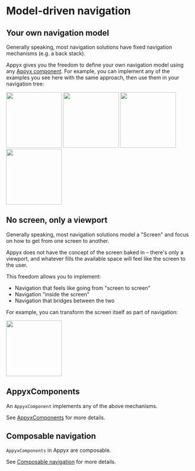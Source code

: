 # Model-driven navigation


## Your own navigation model

Generally speaking, most navigation solutions have fixed navigation mechanisms (e.g. a back stack).

Appyx gives you the freedom to define your own navigation model using any [Appyx component](../../components/index.md). For example, you can implement any of the examples you see here with the same approach, then use them in your navigation tree:

<img src="https://i.imgur.com/N8rEPrJ.gif" width="150"> <img src="https://i.imgur.com/esLXh61.gif" width="150"> <img src="https://i.imgur.com/8gy3Ghb.gif" width="150"> <img src="https://cdn-images-1.medium.com/max/1600/1*mEg8Ebem3Hd2knQSA0yI1A.gif" width="150">


## No screen, only a viewport

Generally speaking, most navigation solutions model a "Screen" and focus on how to get from one screen to another.

Appyx does not have the concept of the screen baked in – there's only a viewport, and whatever fills the available space will feel like the screen to the user.

This freedom allows you to implement:

- Navigation that feels like going from "screen to screen"
- Navigation "inside the screen"
- Navigation that bridges between the two

For example, you can transform the screen itself as part of navigation:

<img src="https://i.imgur.com/EKjwaqW.gif" width="150">


## AppyxComponents

An `AppyxComponent` implements any of the above mechanisms. 

See [AppyxComponents](../../components/index.md) for more details. 


## Composable navigation

`AppyxComponents` in Appyx are composable.

See [Composable navigation](composable-navigation.md) for more details.
